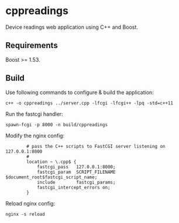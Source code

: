 # cppreadings

Device readings web application using C++ and Boost.

## Requirements

Boost >= 1.53.

## Build

Use following commands to configure & build the application:
```
c++ -o cppreadings ../server.cpp -lfcgi -lfcgi++ -lpq -std=c++11
```
Run the fastcgi handler:
```
spawn-fcgi -p 8000 -n build/cppreadings
```

Modify the nginx config:
```
        # pass the C++ scripts to FastCGI server listening on 127.0.0.1:8000
        #
        location ~ \.cpp$ {
            fastcgi_pass   127.0.0.1:8000;
            fastcgi_param  SCRIPT_FILENAME  $document_root$fastcgi_script_name;
            include        fastcgi_params;
            fastcgi_intercept_errors on;
        }
```

Reload nginx config:
```
nginx -s reload
```
